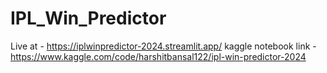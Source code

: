 # IPL_Win_Predictor 

Live at - https://iplwinpredictor-2024.streamlit.app/
kaggle notebook link - https://www.kaggle.com/code/harshitbansal122/ipl-win-predictor-2024
